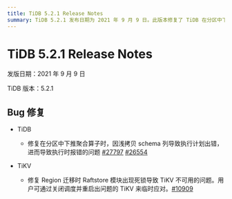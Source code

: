 ```yaml
---
title: TiDB 5.2.1 Release Notes
summary: TiDB 5.2.1 发布日期为 2021 年 9 月 9 日。此版本修复了 TiDB 在分区中下推聚合算子时的执行计划和执行报错问题。同时，TiKV 修复了 Region 迁移时出现的死锁导致 TiKV 不可用的问题。用户可通过关闭调度并重启出问题的 TiKV 来临时应对。
---
```


# TiDB 5.2.1 Release Notes

发版日期：2021 年 9 月 9 日

TiDB 版本：5.2.1

## Bug 修复

+ TiDB

    - 修复在分区中下推聚合算子时，因浅拷贝 schema 列导致执行计划出错，进而导致执行时报错的问题 [#27797](https://github.com/pingcap/tidb/issues/27797) [#26554](https://github.com/pingcap/tidb/issues/26554)

+ TiKV

    - 修复 Region 迁移时 Raftstore 模块出现死锁导致 TiKV 不可用的问题。用户可通过关闭调度并重启出问题的 TiKV 来临时应对。[#10909](https://github.com/tikv/tikv/issues/10909)
